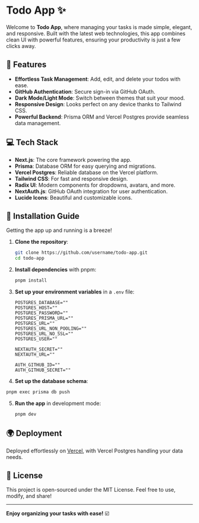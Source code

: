 # Todo App ✨

Welcome to **Todo App**, where managing your tasks is made simple, elegant, and responsive. Built with the latest web technologies, this app combines clean UI with powerful features, ensuring your productivity is just a few clicks away.

## 🚀 Features

- **Effortless Task Management**: Add, edit, and delete your todos with ease.
- **GitHub Authentication**: Secure sign-in via GitHub OAuth.
- **Dark Mode/Light Mode**: Switch between themes that suit your mood.
- **Responsive Design**: Looks perfect on any device thanks to Tailwind CSS.
- **Powerful Backend**: Prisma ORM and Vercel Postgres provide seamless data management.

## 💻 Tech Stack

- **Next.js**: The core framework powering the app.
- **Prisma**: Database ORM for easy querying and migrations.
- **Vercel Postgres**: Reliable database on the Vercel platform.
- **Tailwind CSS**: For fast and responsive design.
- **Radix UI**: Modern components for dropdowns, avatars, and more.
- **NextAuth.js**: GitHub OAuth integration for user authentication.
- **Lucide Icons**: Beautiful and customizable icons.

## 🚧 Installation Guide

Getting the app up and running is a breeze!

1. **Clone the repository**:

   ```bash
   git clone https://github.com/username/todo-app.git
   cd todo-app
   ```

2. **Install dependencies** with pnpm:

   ```bash
   pnpm install
   ```

3. **Set up your environment variables** in a `.env` file:

   ```env
   POSTGRES_DATABASE=""
   POSTGRES_HOST=""
   POSTGRES_PASSWORD=""
   POSTGRES_PRISMA_URL=""
   POSTGRES_URL=""
   POSTGRES_URL_NON_POOLING=""
   POSTGRES_URL_NO_SSL=""
   POSTGRES_USER=""

   NEXTAUTH_SECRET=""
   NEXTAUTH_URL=""

   AUTH_GITHUB_ID=""
   AUTH_GITHUB_SECRET=""
   ```

4. **Set up the database schema**:

```bash
pnpm exec prisma db push
```

5. **Run the app** in development mode:

   ```bash
   pnpm dev
   ```

## 🌍 Deployment

Deployed effortlessly on [Vercel](https://vercel.com/), with Vercel Postgres handling your data needs.

## 📜 License

This project is open-sourced under the MIT License. Feel free to use, modify, and share!

---

**Enjoy organizing your tasks with ease!** ☑️
